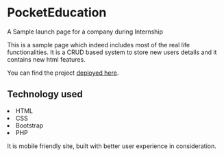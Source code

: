 # PocketEducation
A Sample launch page for a company during Internship

This is a sample page which indeed includes most of the real life functionalities. 
It is a CRUD based system to store new users details and it contains new html features.

You can find the project <a href="http://hari.joomla.com/PocketEducation/homepage.php"> deployed here</a>.

## Technology used
<li> HTML </li>
<li> CSS</li>
<li> Bootstrap </li>
<li> PHP </li>

It is mobile friendly site, built with better user experience in consideration.
